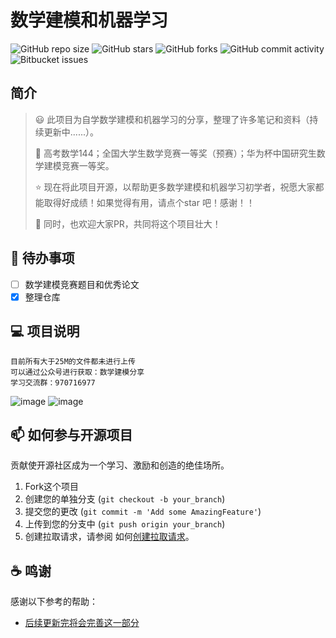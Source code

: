 # 数学建模和机器学习

![GitHub repo size](https://img.shields.io/github/repo-size/QInzhengk/Math-Model-and-Machine-Learning?style=for-the-badge)
![GitHub stars](https://img.shields.io/github/stars/QInzhengk/Math-Model-and-Machine-Learning?style=for-the-badge)
![GitHub forks](https://img.shields.io/github/forks/QInzhengk/Math-Model-and-Machine-Learning?style=for-the-badge)
![GitHub commit activity](https://img.shields.io/github/commit-activity/m/QInzhengk/Math-Model-and-Machine-Learning?style=for-the-badge)
![Bitbucket  issues](https://img.shields.io/github/issues-closed/QInzhengk/Math-Model-and-Machine-Learning?style=for-the-badge)

## 简介

> :smiley: 此项目为自学数学建模和机器学习的分享，整理了许多笔记和资料（持续更新中......）。
>
> :clap: 高考数学144；全国大学生数学竞赛一等奖（预赛）；华为杯中国研究生数学建模竞赛一等奖。
>
> :star: 现在将此项目开源，以帮助更多数学建模和机器学习初学者，祝愿大家都能取得好成绩！如果觉得有用，请点个star 吧！感谢！！
>
> :triangular_flag_on_post: 同时，也欢迎大家PR，共同将这个项目壮大！

## 🔨 待办事项

- [ ] 数学建模竞赛题目和优秀论文
- [x] 整理仓库

## 💻 项目说明

```
目前所有大于25M的文件都未进行上传
可以通过公众号进行获取：数学建模分享
学习交流群：970716977
```
![image](https://github.com/QInzhengk/Math-Model-and-Machine-Learning/blob/230b5fe6bb8222010d9102938d29e7280858c130/picture/qrcode_for_gh_ab9473c83c90_258.jpg)
![image](https://github.com/QInzhengk/Math-Model-and-Machine-Learning/blob/main/picture/%E6%95%B0%E5%AD%A6%E5%BB%BA%E6%A8%A1%E4%B8%8E%E5%A4%A7%E6%95%B0%E6%8D%AE%E7%AB%9E%E8%B5%9B%E4%BA%A4%E6%B5%81%E7%BE%A4%E7%BE%A4%E8%81%8A%E4%BA%8C%E7%BB%B4%E7%A0%81.png)

## 📫 如何参与开源项目

贡献使开源社区成为一个学习、激励和创造的绝佳场所。

1. Fork这个项目
2. 创建您的单独分支  (`git checkout -b your_branch`)
3. 提交您的更改 (`git commit -m 'Add some AmazingFeature'`)
4. 上传到您的分支中 (`git push origin your_branch`)
5. 创建拉取请求，请参阅 如何[创建拉取请求](https://help.github.com/en/github/collaborating-with-issues-and-pull-requests/creating-a-pull-request)。

## ☕  鸣谢

感谢以下参考的帮助：

- [后续更新完将会完善这一部分]()

